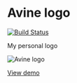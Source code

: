# Avine logo

[![Build Status](https://travis-ci.org/avine/avine-logo.svg?branch=master)](https://travis-ci.org/avine/avine-logo)

My personal logo

![Avine logo](./logo/avine-logo.svg)

[View demo](https://avine.io/logo)
